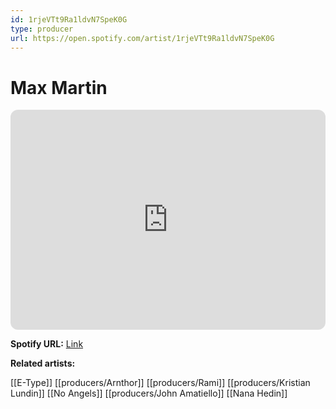 ```yaml
---
id: 1rjeVTt9Ra1ldvN7SpeK0G
type: producer
url: https://open.spotify.com/artist/1rjeVTt9Ra1ldvN7SpeK0G
---
```

# Max Martin

<iframe style="border-radius:12px" src="https://open.spotify.com/embed/artist/1rjeVTt9Ra1ldvN7SpeK0G" width="100%" height="352" frameBorder="0" allowfullscreen="" allow="autoplay; clipboard-write; encrypted-media; fullscreen; picture-in-picture" loading="lazy"></iframe>

**Spotify URL:** [Link](https://open.spotify.com/artist/1rjeVTt9Ra1ldvN7SpeK0G)

**Related artists:**

[[E-Type]]
[[producers/Arnthor]]
[[producers/Rami]]
[[producers/Kristian Lundin]]
[[No Angels]]
[[producers/John Amatiello]]
[[Nana Hedin]]
